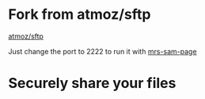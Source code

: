 # Fork from atmoz/sftp

[atmoz/sftp](https://github.com/atmoz/sftp/blob/master/README.md) 

Just change the port to 2222 to run it with [mrs-sam-page](https://github.com/xblanc33/mrs-sam-page.git)
# Securely share your files

